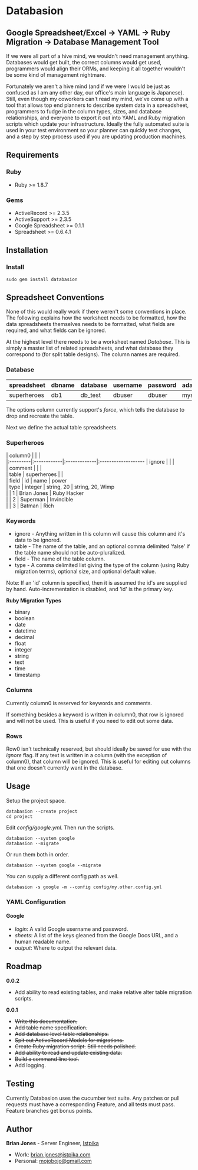# Databasion

## Google Spreadsheet/Excel -> YAML -> Ruby Migration -> Database Management Tool

If we were all part of a hive mind, we wouldn't need management anything.  Databases would get built, the correct columns would get used, programmers would align their ORMs, and keeping it all together wouldn't be some kind of management nightmare.

Fortunately we aren't a hive mind (and if we were I would be just as confused as I am any other day, our office's main language is Japanese).  Still, even though my coworkers can't read my mind, we've come up with a tool that allows top end planners to describe system data in a spreadsheet, programmers to fudge in the column types, sizes, and database relationships, and everyone to export it out into YAML and Ruby migration scripts which update your infrastructure.  Ideally the fully automated suite is used in your test environment so your planner can quickly test changes, and a step by step process used if you are updating production machines.

## Requirements

### Ruby

* Ruby >= 1.8.7

### Gems  

* ActiveRecord >= 2.3.5
* ActiveSupport >= 2.3.5
* Google Spreadsheet >= 0.1.1
* Spreadsheet >= 0.6.4.1

## Installation

### Install

    sudo gem install databasion
    
## Spreadsheet Conventions

None of this would really work if there weren't some conventions in place.  The following explains how the worksheet needs to be formatted, how the data spreadsheets themselves needs to be formatted, what fields are required, and what fields can be ignored.

At the highest level there needs to be a worksheet named _Database_.  This is simply a master list of related spreadsheets, and what database they correspond to (for split table designs).  The column names are required.

### Database

| spreadsheet | dbname| database| username| password| adapter| host     | port| options
|:------------|:------|:--------|:--------|:--------|:-------|:---------|:----|:-------
| superheroes | db1   | db_test | dbuser  | dbuser  | mysql  | 127.0.0.1|     |        

The options column currently support's _force_, which tells the database to drop and recreate the table.

Next we define the actual table spreadsheets.

### Superheroes

| column0  |             |              |                    
|:---------|:------------|:-------------|:-------------------
| ignore   |             |              |                    
| comment  |             |              |                    
| table    | superheroes |              |                    
| field    | id          | name         | power              
| type     | integer     | string, 20   | string, 20, Wimp   
|          | 1           | Brian Jones  | Ruby Hacker        
|          | 2           | Superman     | Invincible         
|          | 3           | Batman       | Rich               

### Keywords

* ignore - Anything written in this column will cause this column and it's data to be ignored.
* table - The name of the table, and an optional comma delimited 'false' if the table name should not be auto-pluralized.
* field - The name of the table column.
* type  - A comma delimited list giving the type of the column (using Ruby migration terms), optional size, and optional default value.

Note: If an 'id' column is specified, then it is assumed the id's are supplied by hand.  Auto-incrementation is disabled, and 'id' is the primary key.

__Ruby Migration Types__

* binary
* boolean
* date
* datetime
* decimal
* float
* integer
* string
* text
* time
* timestamp

### Columns

Currently column0 is reserved for keywords and comments.

If something besides a keyword is written in column0, that row is ignored and will not be used.  This is useful if you need to edit out some data.

### Rows

Row0 isn't technically reserved, but should ideally be saved for use with the _ignore_ flag.  If any text is written in a column (with the exception of column0), that column will be ignored.  This is useful for editing out columns that one doesn't currently want in the database.

## Usage
    
Setup the project space.    
    
    databasion --create project
    cd project

Edit _config/google.yml_.  Then run the scripts.

    databasion --system google
    databasion --migrate
    
Or run them both in order.

    databasion --system google --migrate
    
You can supply a different config path as well.

    databasion -s google -m --config config/my.other.config.yml
    
### YAML Configuration

#### Google

* _login_: A valid Google username and password.
* _sheets_: A list of the keys gleaned from the Google Docs URL, and a human readable name.
* _output_: Where to output the relevant data.

## Roadmap

__0.0.2__

* Add ability to read existing tables, and make relative alter table migration scripts.

__0.0.1__

* <del>Write this documentation.</del>
* <del>Add table name specification.</del>
* <del>Add database level table relationships.</del>
* <del>Spit out ActiveRecord Models for migrations.</del>
* <del>Create Ruby migration script.</del> <del>Still needs polished.</del>
* <del>Add ability to read and update existing data.</del>
* <del>Build a command line tool.</del>
* Add logging.

## Testing

Currently Databasion uses the cucumber test suite.  Any patches or pull requests must have a corresponding Feature, and all tests must pass.  Feature branches get bonus points.

## Author

__Brian Jones__ - Server Engineer, [Istpika](http://www.istpika.com)

* Work: <brian.jones@istpika.com>
* Personal: <mojobojo@gmail.com>
